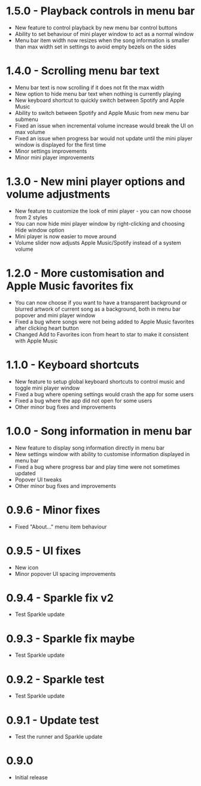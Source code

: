 # 1.5.0 - Playback controls in menu bar
* New feature to control playback by new menu bar control buttons
* Ability to set behaviour of mini player window to act as a normal window
* Menu bar item width now resizes when the song information is smaller than max width set in settings to avoid empty bezels on the sides

# 1.4.0 - Scrolling menu bar text
* Menu bar text is now scrolling if it does not fit the max width
* New option to hide menu bar text when nothing is currently playing
* New keyboard shortcut to quickly switch between Spotify and Apple Music
* Ability to switch between Spotify and Apple Music from new menu bar submenu
* Fixed an issue when incremental volume increase would break the UI on max volume
* Fixed an issue when progress bar would not update until the mini player window is displayed for the first time
* Minor settings improvements
* Minor mini player improvements

# 1.3.0 - New mini player options and volume adjustments
* New feature to customize the look of mini player - you can now choose from 2 styles
* You can now hide mini player window by right-clicking and choosing Hide window option
* Mini player is now easier to move around
* Volume slider now adjusts Apple Music/Spotify instead of a system volume

# 1.2.0 - More customisation and Apple Music favorites fix
* You can now choose if you want to have a transparent background or blurred artwork of current song as a background, both in menu bar popover and mini player window
* Fixed a bug where songs were not being added to Apple Music favorites after clicking heart button
* Changed Add to Favorites icon from heart to star to make it consistent with Apple Music

# 1.1.0 - Keyboard shortcuts
* New feature to setup global keyboard shortcuts to control music and toggle mini player window
* Fixed a bug where opening settings would crash the app for some users
* Fixed a bug where the app did not open for some users
* Other minor bug fixes and improvements

# 1.0.0 - Song information in menu bar
* New feature to display song information directly in menu bar
* New settings window with ability to customise information displayed in menu bar
* Fixed a bug where progress bar and play time were not sometimes updated
* Popover UI tweaks
* Other minor bug fixes and improvements

# 0.9.6 - Minor fixes
* Fixed "About..." menu item behaviour

# 0.9.5 - UI fixes
* New icon
* Minor popover UI spacing improvements

# 0.9.4 - Sparkle fix v2
* Test Sparkle update

# 0.9.3 - Sparkle fix maybe
* Test Sparkle update

# 0.9.2 - Sparkle test
* Test Sparkle update

# 0.9.1 - Update test
* Test the runner and Sparkle update

# 0.9.0
* Initial release
